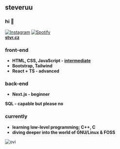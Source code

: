 ## steveruu
### hi 👋
<a href="https://www.instagram.com/steveruu/" target="_blank"><img src="https://img.shields.io/badge/Instagram-%23E4405F.svg?logo=instagram&logoColor=white" alt="Instagram"></a>
<a href="https://open.spotify.com/artist/4NOFcRCgjvnRy8nKVGUM0L?si=UWqFdgyYRLmk-EPvnh7Qog" target="_blank"><img src="https://img.shields.io/badge/Spotify-%231ED760.svg?&logo=spotify&logoColor=white" alt="Spotify"></a>  
**[stvr.cz](https://stvr.cz)** 

### front-end
* **HTML, CSS, JavaScript - [intermediate](https://unionmc.stvr.cz)**  
* **Bootstrap, Tailwind**  
* **React + TS - advanced**

### back-end
* **Next.js - beginner**

**SQL - capable but please no**  

### currently 
* **learning low-level programming; C++, C**  
* **diving deeper into the world of GNU/Linux & FOSS**

<img src="https://github-readme-stats.vercel.app/api/top-langs?username=steveruu&show_icons=true&locale=en&layout=compact&theme=onedark" alt="ovi" />  

